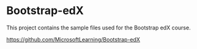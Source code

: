 # Bootstrap-edX
This project contains the sample files used for the Bootstrap edX course.



https://github.com/MicrosoftLearning/Bootstrap-edX